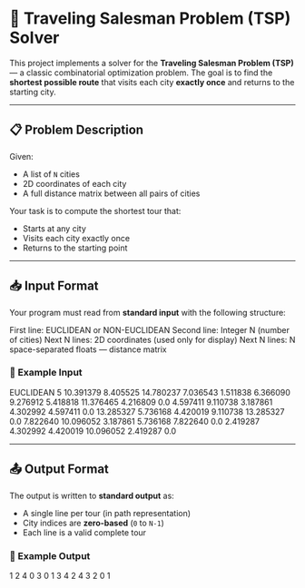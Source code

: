 # 🧭 Traveling Salesman Problem (TSP) Solver

This project implements a solver for the **Traveling Salesman Problem (TSP)** — a classic combinatorial optimization problem. The goal is to find the **shortest possible route** that visits each city **exactly once** and returns to the starting city.

---

## 📋 Problem Description

Given:
- A list of `N` cities
- 2D coordinates of each city
- A full distance matrix between all pairs of cities

Your task is to compute the shortest tour that:
- Starts at any city
- Visits each city exactly once
- Returns to the starting point

---

## 📥 Input Format

Your program must read from **standard input** with the following structure:

First line: EUCLIDEAN or NON-EUCLIDEAN
Second line: Integer N (number of cities)
Next N lines: 2D coordinates (used only for display)
Next N lines: N space-separated floats — distance matrix


### 🔹 Example Input
EUCLIDEAN
5
10.391379 8.405525
14.780237 7.036543
1.511838 6.366090
9.276912 5.418818
11.376465 4.216809
0.0 4.597411 9.110738 3.187861 4.302992
4.597411 0.0 13.285327 5.736168 4.420019
9.110738 13.285327 0.0 7.822640 10.096052
3.187861 5.736168 7.822640 0.0 2.419287
4.302992 4.420019 10.096052 2.419287 0.0

---

## 📤 Output Format

The output is written to **standard output** as:

- A single line per tour (in path representation)
- City indices are **zero-based** (`0` to `N-1`)
- Each line is a valid complete tour

### 🔹 Example Output

1 2 4 0 3
0 1 3 4 2
4 3 2 0 1
